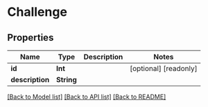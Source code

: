 # Challenge

## Properties
Name | Type | Description | Notes
------------ | ------------- | ------------- | -------------
**id** | **Int** |  | [optional] [readonly] 
**description** | **String** |  | 

[[Back to Model list]](../README.md#documentation-for-models) [[Back to API list]](../README.md#documentation-for-api-endpoints) [[Back to README]](../README.md)


